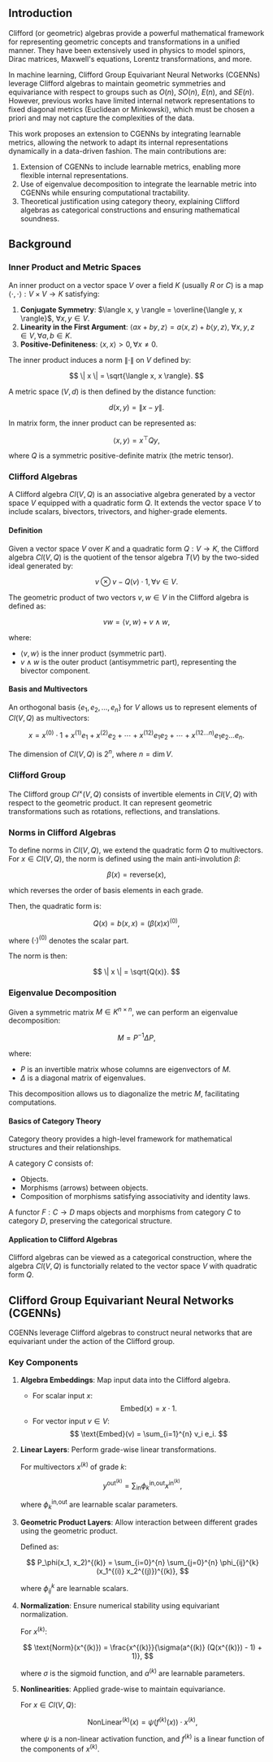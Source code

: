 ## Introduction
Clifford (or geometric) algebras provide a powerful mathematical framework for representing geometric concepts and transformations in a unified manner. They have been extensively used in physics to model spinors, Dirac matrices, Maxwell's equations, Lorentz transformations, and more.

In machine learning, Clifford Group Equivariant Neural Networks (CGENNs) leverage Clifford algebras to maintain geometric symmetries and equivariance with respect to groups such as $O(n)$, $SO(n)$, $E(n)$, and $SE(n)$. However, previous works have limited internal network representations to fixed diagonal metrics (Euclidean or Minkowski), which must be chosen a priori and may not capture the complexities of the data.

This work proposes an extension to CGENNs by integrating learnable metrics, allowing the network to adapt its internal representations dynamically in a data-driven fashion. The main contributions are:

1. Extension of CGENNs to include learnable metrics, enabling more flexible internal representations.
2. Use of eigenvalue decomposition to integrate the learnable metric into CGENNs while ensuring computational tractability.
3. Theoretical justification using category theory, explaining Clifford algebras as categorical constructions and ensuring mathematical soundness.

## Background

### Inner Product and Metric Spaces
An inner product on a vector space $V$ over a field $K$ (usually $R$ or $C$) is a map $\langle \cdot, \cdot \rangle : V \times V \rightarrow K$ satisfying:

1. **Conjugate Symmetry**: $\langle x, y \rangle = \overline{\langle y, x \rangle}$, $\forall x, y \in V$.
2. **Linearity in the First Argument**: $\langle ax + by, z \rangle = a \langle x, z \rangle + b \langle y, z \rangle$, $\forall x, y, z \in V, \forall a, b \in K$.
3. **Positive-Definiteness**: $\langle x, x \rangle > 0, \forall x \neq 0$.

The inner product induces a norm $\| \cdot \|$ on $V$ defined by:

$$ \| x \| = \sqrt{\langle x, x \rangle}. $$

A metric space $(V, d)$ is then defined by the distance function:

$$ d(x, y) = \| x - y \|. $$

In matrix form, the inner product can be represented as:

$$ \langle x, y \rangle = x^\top Q y, $$

where $Q$ is a symmetric positive-definite matrix (the metric tensor).

### Clifford Algebras
A Clifford algebra $Cl(V, Q)$ is an associative algebra generated by a vector space $V$ equipped with a quadratic form $Q$. It extends the vector space $V$ to include scalars, bivectors, trivectors, and higher-grade elements.

#### Definition
Given a vector space $V$ over $K$ and a quadratic form $Q: V \rightarrow K$, the Clifford algebra $Cl(V, Q)$ is the quotient of the tensor algebra $T(V)$ by the two-sided ideal generated by:

$$ v \otimes v - Q(v) \cdot 1, \forall v \in V. $$

The geometric product of two vectors $v, w \in V$ in the Clifford algebra is defined as:

$$ vw = \langle v, w \rangle + v \wedge w, $$

where:

- $\langle v, w \rangle$ is the inner product (symmetric part).
- $v \wedge w$ is the outer product (antisymmetric part), representing the bivector component.

#### Basis and Multivectors
An orthogonal basis $\{ e_1, e_2, \dots, e_n \}$ for $V$ allows us to represent elements of $Cl(V, Q)$ as multivectors:

$$ x = x^{(0)} \cdot 1 + x^{(1)} e_1 + x^{(2)} e_2 + \cdots + x^{(12)} e_1 e_2 + \cdots + x^{(12\dots n)} e_1 e_2 \dots e_n. $$

The dimension of $Cl(V, Q)$ is $2^n$, where $n = \dim V$.

### Clifford Group
The Clifford group $Cl^\times (V, Q)$ consists of invertible elements in $Cl(V, Q)$ with respect to the geometric product. It can represent geometric transformations such as rotations, reflections, and translations.

### Norms in Clifford Algebras
To define norms in $Cl(V, Q)$, we extend the quadratic form $Q$ to multivectors. For $x \in Cl(V, Q)$, the norm is defined using the main anti-involution $\beta$:

$$ \beta(x) = \text{reverse}(x), $$

which reverses the order of basis elements in each grade.

Then, the quadratic form is:

$$ Q(x) = b(x, x) = (\beta(x) x)^{(0)}, $$

where $(\cdot)^{(0)}$ denotes the scalar part.

The norm is then:

$$ \| x \| = \sqrt{Q(x)}. $$

### Eigenvalue Decomposition
Given a symmetric matrix $M \in K^{n \times n}$, we can perform an eigenvalue decomposition:

$$ M = P^{-1} \Delta P, $$

where:

- $P$ is an invertible matrix whose columns are eigenvectors of $M$.
- $\Delta$ is a diagonal matrix of eigenvalues.

This decomposition allows us to diagonalize the metric $M$, facilitating computations.

#### Basics of Category Theory
Category theory provides a high-level framework for mathematical structures and their relationships.

A category $C$ consists of:

- Objects.
- Morphisms (arrows) between objects.
- Composition of morphisms satisfying associativity and identity laws.

A functor $F: C \rightarrow D$ maps objects and morphisms from category $C$ to category $D$, preserving the categorical structure.

#### Application to Clifford Algebras
Clifford algebras can be viewed as a categorical construction, where the algebra $Cl(V, Q)$ is functorially related to the vector space $V$ with quadratic form $Q$.

## Clifford Group Equivariant Neural Networks (CGENNs)
CGENNs leverage Clifford algebras to construct neural networks that are equivariant under the action of the Clifford group.

### Key Components

1. **Algebra Embeddings**: Map input data into the Clifford algebra.

   - For scalar input $x$: $$ \text{Embed}(x) = x \cdot 1. $$
   - For vector input $v \in V$: $$ \text{Embed}(v) = \sum_{i=1}^{n} v_i e_i. $$

2. **Linear Layers**: Perform grade-wise linear transformations.

   For multivectors $x^{(k)}$ of grade $k$:
   
   $$ y^{\text{out}}^{(k)} = \sum_{\text{in}} \phi^{\text{in,out}}_k x^{\text{in}}^{(k)}, $$

   where $\phi^{\text{in,out}}_k$ are learnable scalar parameters.

3. **Geometric Product Layers**: Allow interaction between different grades using the geometric product.

   Defined as:

   $$ P_\phi(x_1, x_2)^{(k)} = \sum_{i=0}^{n} \sum_{j=0}^{n} \phi_{ij}^{k} (x_1^{(i)} x_2^{(j)})^{(k)}, $$

   where $\phi_{ij}^{k}$ are learnable scalars.

4. **Normalization**: Ensure numerical stability using equivariant normalization.

   For $x^{(k)}$:
   
   $$ \text{Norm}(x^{(k)}) = \frac{x^{(k)}}{\sigma(a^{(k)} (Q(x^{(k)}) - 1) + 1)}, $$

   where $\sigma$ is the sigmoid function, and $a^{(k)}$ are learnable parameters.

5. **Nonlinearities**: Applied grade-wise to maintain equivariance.

   For $x \in Cl(V, Q)$:

   $$ \text{NonLinear}^{(k)}(x) = \psi(f^{(k)}(x)) \cdot x^{(k)}, $$

   where $\psi$ is a non-linear activation function, and $f^{(k)}$ is a linear function of the components of $x^{(k)}$.


